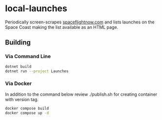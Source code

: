 # local-launches

Periodically screen-scrapes [spaceflightnow.com](https://spaceflightnow.com) and
lists launches on the Space Coast making the list available as an HTML page.

## Building

### Via Command Line

```sh
dotnet build
dotnet run --project Launches
```

### Via Docker

In addition to the command below review ./publish.sh for creating container
with version tag.

```sh
docker compose build
docker compose up -d
```
